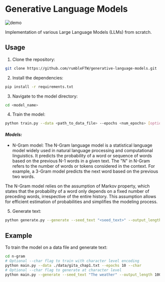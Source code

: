 # Generative Language Models

![demo](https://github.com/rumbleFTW/generative-language-models/assets/85807431/ba83658b-a786-43bb-b69d-58df344fce3b)

Implementation of various Large Language Models (LLMs) from scratch.

## Usage

1. Clone the repository:

```bash
git clone https://github.com/rumbleFTW/generative-language-models.git
```

2. Install the dependencies:

```bash
pip install -r requirements.txt
```

3. Navigate to the model directory:

```bash
cd <model_name>
```

4. Train the model:

```bash
python train.py --data <path_to_data_file> --epochs <num_epochs> [optional]--char
```

#### **_Models:_**

- N-Gram model: The N-Gram language model is a statistical language model widely used in natural language processing and computational linguistics. It predicts the probability of a word or sequence of words based on the previous N-1 words in a given text. The "N" in N-Gram refers to the number of words or tokens considered in the context. For example, a 3-Gram model predicts the next word based on the previous two words.

The N-Gram model relies on the assumption of Markov property, which states that the probability of a word only depends on a fixed number of preceding words, irrespective of the entire history. This assumption allows for efficient estimation of probabilities and simplifies the modeling process.

5. Generate text:

```bash
python generate.py --generate --seed_text "<seed_text>" --output_length <output_length> [optional]--char
```

## Example

To train the model on a data file and generate text:

```bash
cd n-gram
# Optional --char flag to train with character level encoding
python main.py --data ./data/gita_chap1.txt --epochs 10 --char
# Optional --char flag to generate at character level
python main.py --generate --seed_text "The weather" --output_length 100 --char
```
